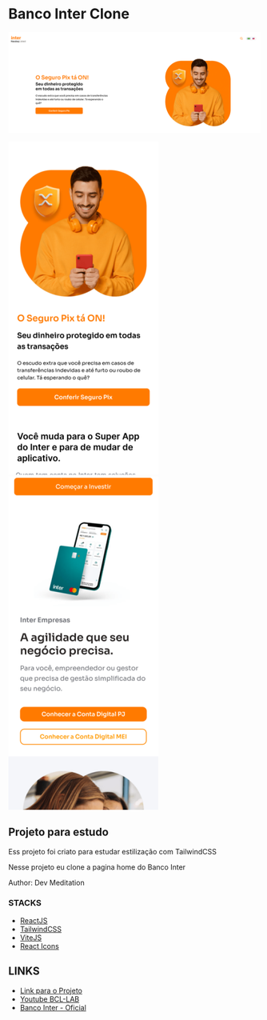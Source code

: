 # Banco Inter Clone

![screen](/public/github/1_desktop.png)

![mobile](/public/github/1_mobile.png)
![mobile](/public/github/2_mobile.png)


## Projeto para estudo

Ess projeto foi criato para estudar estilização com TailwindCSS

Nesse projeto eu clone a pagina home do Banco Inter

Author: Dev Meditation

### STACKS

- [ReactJS](https://reactjs.org/)
- [TailwindCSS](https://tailwindcss.com/)
- [ViteJS](https://vitejs.dev/)
- [React Icons](https://react-icons.github.io/react-icons/)

## LINKS

- [Link para o Projeto](https://bancointer-devmeditation.netlify.app)
- [Youtube BCL-LAB](https://www.youtube.com/@bcllab)
- [Banco Inter - Oficial](https://www.bancointer.com.br)